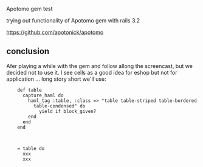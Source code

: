 Apotomo gem test

trying out functionality of Apotomo gem with rails 3.2

https://github.com/apotonick/apotomo


## conclusion

Afer playing  a while with the gem and follow allong the screencast, 
but we  decided not to use it. I see cells as a good idea for eshop but
not for application ... long story short we'll use:

        def table
          capture_haml do
            haml_tag :table, :class => "table table-striped table-bordered
              table-condensed" do
                yield if block_given?
            end
          end
        end 



        = table do
          xxx
          xxx


